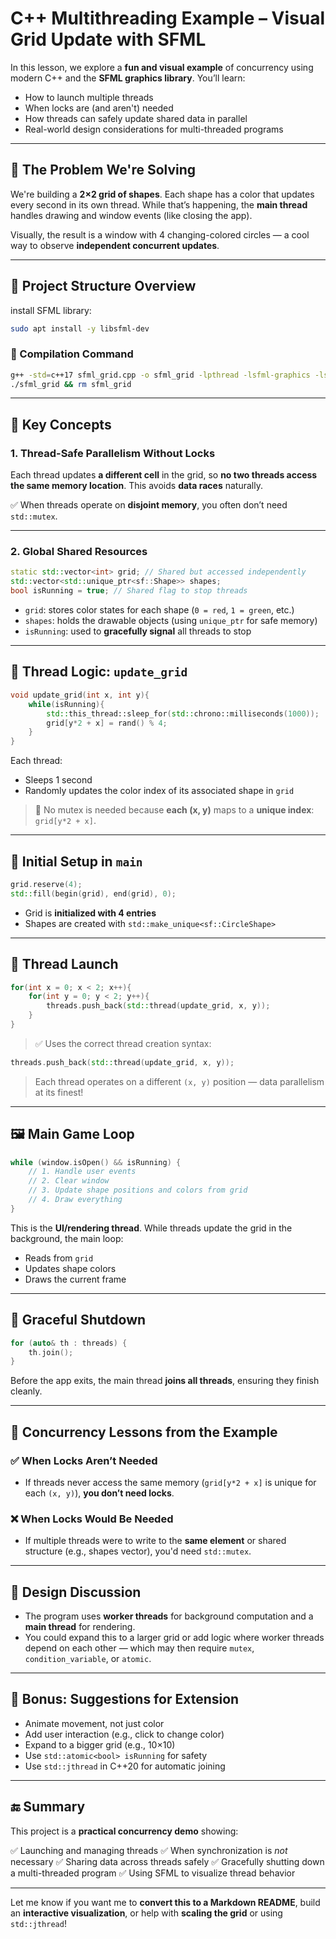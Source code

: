 # C++ Multithreading Example – Visual Grid Update with SFML

In this lesson, we explore a **fun and visual example** of concurrency using modern C++ and the **SFML graphics library**. You’ll learn:

* How to launch multiple threads
* When locks are (and aren't) needed
* How threads can safely update shared data in parallel
* Real-world design considerations for multi-threaded programs

---

## 🧩 The Problem We're Solving

We're building a **2×2 grid of shapes**. Each shape has a color that updates every second in its own thread. While that’s happening, the **main thread** handles drawing and window events (like closing the app).

Visually, the result is a window with 4 changing-colored circles — a cool way to observe **independent concurrent updates**.

---

## 🧱 Project Structure Overview

install SFML library:

```bash
sudo apt install -y libsfml-dev
```

### 🔧 Compilation Command

```bash
g++ -std=c++17 sfml_grid.cpp -o sfml_grid -lpthread -lsfml-graphics -lsfml-window -lsfml-system && \\
./sfml_grid && rm sfml_grid
```

---

## 🧠 Key Concepts

### 1. **Thread-Safe Parallelism Without Locks**

Each thread updates **a different cell** in the grid, so **no two threads access the same memory location**. This avoids **data races** naturally.

✅ When threads operate on **disjoint memory**, you often don’t need `std::mutex`.

---

### 2. **Global Shared Resources**

```cpp
static std::vector<int> grid; // Shared but accessed independently
std::vector<std::unique_ptr<sf::Shape>> shapes;
bool isRunning = true; // Shared flag to stop threads
```

* `grid`: stores color states for each shape (`0 = red`, `1 = green`, etc.)
* `shapes`: holds the drawable objects (using `unique_ptr` for safe memory)
* `isRunning`: used to **gracefully signal** all threads to stop

---

## 🧵 Thread Logic: `update_grid`

```cpp
void update_grid(int x, int y){
    while(isRunning){
        std::this_thread::sleep_for(std::chrono::milliseconds(1000));
        grid[y*2 + x] = rand() % 4;
    }
}
```

Each thread:

* Sleeps 1 second
* Randomly updates the color index of its associated shape in `grid`

> 🧠 No mutex is needed because **each (x, y)** maps to a **unique index**: `grid[y*2 + x]`.

---

## 🧼 Initial Setup in `main`

```cpp
grid.reserve(4);
std::fill(begin(grid), end(grid), 0);
```

* Grid is **initialized with 4 entries**
* Shapes are created with `std::make_unique<sf::CircleShape>`

---

## 🚀 Thread Launch

```cpp
for(int x = 0; x < 2; x++){
    for(int y = 0; y < 2; y++){
        threads.push_back(std::thread(update_grid, x, y));
    }
}
```

> ✅ Uses the correct thread creation syntax:

```cpp
threads.push_back(std::thread(update_grid, x, y));
```

> Each thread operates on a different `(x, y)` position — data parallelism at its finest!

---

## 🖼 Main Game Loop

```cpp
while (window.isOpen() && isRunning) {
    // 1. Handle user events
    // 2. Clear window
    // 3. Update shape positions and colors from grid
    // 4. Draw everything
}
```

This is the **UI/rendering thread**. While threads update the grid in the background, the main loop:

* Reads from `grid`
* Updates shape colors
* Draws the current frame

---

## 🛑 Graceful Shutdown

```cpp
for (auto& th : threads) {
    th.join();
}
```

Before the app exits, the main thread **joins all threads**, ensuring they finish cleanly.

---

## 🧠 Concurrency Lessons from the Example

### ✅ When Locks Aren’t Needed

* If threads never access the same memory (`grid[y*2 + x]` is unique for each `(x, y)`), **you don’t need locks**.

### ❌ When Locks Would Be Needed

* If multiple threads were to write to the **same element** or shared structure (e.g., shapes vector), you'd need `std::mutex`.

---

## 🧠 Design Discussion

* The program uses **worker threads** for background computation and a **main thread** for rendering.
* You could expand this to a larger grid or add logic where worker threads depend on each other — which may then require `mutex`, `condition_variable`, or `atomic`.

---

## 📌 Bonus: Suggestions for Extension

* Animate movement, not just color
* Add user interaction (e.g., click to change color)
* Expand to a bigger grid (e.g., 10×10)
* Use `std::atomic<bool> isRunning` for safety
* Use `std::jthread` in C++20 for automatic joining

---

## 🔚 Summary

This project is a **practical concurrency demo** showing:

✅ Launching and managing threads
✅ When synchronization is *not* necessary
✅ Sharing data across threads safely
✅ Gracefully shutting down a multi-threaded program
✅ Using SFML to visualize thread behavior

---

Let me know if you want me to **convert this to a Markdown README**, build an **interactive visualization**, or help with **scaling the grid** or using `std::jthread`!
